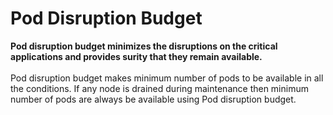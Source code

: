 # Pod Disruption Budget 

**Pod disruption budget minimizes the disruptions on the critical applications and provides surity that they remain available.**
<br> <br/>
Pod disruption budget makes minimum number of pods to be available in all the conditions. If any node is drained during maintenance then minimum number of pods are always be available using Pod disruption budget.
